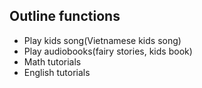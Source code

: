 ## Outline functions
* Play kids song(Vietnamese kids song)
* Play audiobooks(fairy stories, kids book)
* Math tutorials
* English tutorials